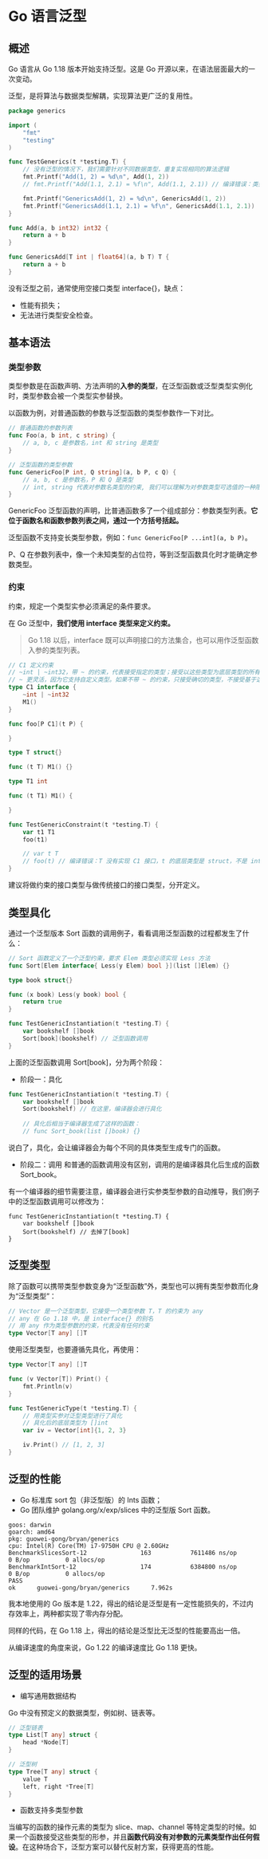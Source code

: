 # Go 语言泛型

## 概述

Go 语言从 Go 1.18 版本开始支持泛型。这是 Go 开源以来，在语法层面最大的一次变动。

泛型，是将算法与数据类型解耦，实现算法更广泛的复用性。

```go
package generics

import (
	"fmt"
	"testing"
)

func TestGenerics(t *testing.T) {
    // 没有泛型的情况下，我们需要针对不同数据类型，重复实现相同的算法逻辑
	fmt.Printf("Add(1, 2) = %d\n", Add(1, 2))
	// fmt.Printf("Add(1.1, 2.1) = %f\n", Add(1.1, 2.1)) // 编译错误：类型不匹配

	fmt.Printf("GenericsAdd(1, 2) = %d\n", GenericsAdd(1, 2))
	fmt.Printf("GenericsAdd(1.1, 2.1) = %f\n", GenericsAdd(1.1, 2.1))
}

func Add(a, b int32) int32 {
	return a + b
}

func GenericsAdd[T int | float64](a, b T) T {
	return a + b
}
```

没有泛型之前，通常使用空接口类型 interface{}，缺点：
- 性能有损失；
- 无法进行类型安全检查。

## 基本语法

### 类型参数

类型参数是在函数声明、方法声明的**入参的类型**，在泛型函数或泛型类型实例化时，类型参数会被一个类型实参替换。

以函数为例，对普通函数的参数与泛型函数的类型参数作一下对比。

```go
// 普通函数的参数列表
func Foo(a, b int, c string) {
	// a, b, c 是参数名，int 和 string 是类型
}

// 泛型函数的类型参数
func GenericFoo[P int, Q string](a, b P, c Q) {
	// a, b, c 是参数名，P 和 Q 是类型
	// int, string 代表对参数名类型的约束, 我们可以理解为对参数类型可选值的一种限定
}
```

GenericFoo 泛型函数的声明，比普通函数多了一个组成部分：参数类型列表。**它位于函数名和函数参数列表之间，通过一个方括号括起。** 

泛型函数不支持变长类型参数，例如：`func GenericFoo[P ...int](a, b P)`。

P、Q 在参数列表中，像一个未知类型的占位符，等到泛型函数具化时才能确定参数类型。

### 约束

约束，规定一个类型实参必须满足的条件要求。

在 Go 泛型中，**我们使用 interface 类型来定义约束。**

> Go 1.18 以后，interface 既可以声明接口的方法集合，也可以用作泛型函数入参的类型列表。

```go
// C1 定义约束
// ~int | ~int32，带 ~ 的约束，代表接受指定的类型；接受以这些类型为底层类型的所有类型
// ~ 更灵活，因为它支持自定义类型。如果不带 ~ 的约束，只接受确切的类型，不接受基于这些类型定义的新类型
type C1 interface {
	~int | ~int32
	M1()
}

func foo[P C1](t P) {

}

type T struct{}

func (t T) M1() {}

type T1 int

func (t T1) M1() {

}

func TestGenericConstraint(t *testing.T) {
	var t1 T1
	foo(t1)

	// var t T
	// foo(t) // 编译错误：T 没有实现 C1 接口，t 的底层类型是 struct，不是 int 或 int32
}
```

建议将做约束的接口类型与做传统接口的接口类型，分开定义。

## 类型具化

通过一个泛型版本 Sort 函数的调用例子，看看调用泛型函数的过程都发生了什么：

```go
// Sort 函数定义了一个泛型约束，要求 Elem 类型必须实现 Less 方法
func Sort[Elem interface{ Less(y Elem) bool }](list []Elem) {}

type book struct{}

func (x book) Less(y book) bool {
	return true
}

func TestGenericInstantiation(t *testing.T) {
	var bookshelf []book
	Sort[book](bookshelf) // 泛型函数调用
}
```

上面的泛型函数调用 Sort[book]，分为两个阶段：

- 阶段一：具化
```go
func TestGenericInstantiation(t *testing.T) {
    var bookshelf []book
    Sort(bookshelf) // 在这里，编译器会进行具化
    
    // 具化后相当于编译器生成了这样的函数：
    // func Sort_book(list []book) {}
```

说白了，具化，会让编译器会为每个不同的具体类型生成专门的函数。

- 阶段二：调用
和普通的函数调用没有区别，调用的是编译器具化后生成的函数 Sort_book。

有一个编译器的细节需要注意，编译器会进行实参类型参数的自动推导，我们例子中的泛型函数调用可以修改为：

```
func TestGenericInstantiation(t *testing.T) {
	var bookshelf []book
	Sort(bookshelf) // 去掉了[book]
}
```

## 泛型类型
除了函数可以携带类型参数变身为“泛型函数”外，类型也可以拥有类型参数而化身为“泛型类型”：

```go
// Vector 是一个泛型类型，它接受一个类型参数 T，T 的约束为 any
// any 在 Go 1.18 中，是 interface{} 的别名
// 用 any 作为类型参数的约束，代表没有任何约束
type Vector[T any] []T
```

使用泛型类型，也要遵循先具化，再使用：
```go
type Vector[T any] []T

func (v Vector[T]) Print() {
	fmt.Println(v)
}

func TestGenericType(t *testing.T) {
	// 用类型实参对泛型类型进行了具化
	// 具化后的底层类型为 []int
	var iv = Vector[int]{1, 2, 3}

	iv.Print() // [1, 2, 3]
}
```

## 泛型的性能

- Go 标准库 sort 包（非泛型版）的 Ints 函数；
- Go 团队维护 golang.org/x/exp/slices 中的泛型版 Sort 函数。

```shell
goos: darwin
goarch: amd64
pkg: guowei-gong/bryan/generics
cpu: Intel(R) Core(TM) i7-9750H CPU @ 2.60GHz
BenchmarkSlicesSort-12               163           7611486 ns/op               0 B/op          0 allocs/op
BenchmarkIntSort-12                  174           6384800 ns/op               0 B/op          0 allocs/op
PASS
ok      guowei-gong/bryan/generics      7.962s
```

我本地使用的 Go 版本是 1.22，得出的结论是泛型是有一定性能损失的，不过内存效率上，两种都实现了零内存分配。

同样的代码，在 Go 1.18 上，得出的结论是泛型比无泛型的性能要高出一倍。

从编译速度的角度来说，Go 1.22 的编译速度比 Go 1.18 更快。

## 泛型的适用场景

- 编写通用数据结构

Go 中没有预定义的数据类型，例如树、链表等。
```go
// 泛型链表
type List[T any] struct {
    head *Node[T]
}

// 泛型树
type Tree[T any] struct {
    value T
    left, right *Tree[T]
}
```

- 函数支持多类型参数

当编写的函数的操作元素的类型为 slice、map、channel 等特定类型的时候。如果一个函数接受这些类型的形参，并且**函数代码没有对参数的元素类型作出任何假设**。在这种场合下，泛型方案可以替代反射方案，获得更高的性能。
